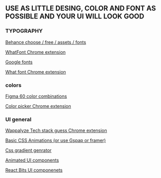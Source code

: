 ## USE AS LITTLE DESING, COLOR AND FONT AS POSSIBLE AND YOUR UI WILL LOOK GOOD


### TYPOGRAPHY


<a href="https://www.behance.net/assets?tracking_source=nav20" target="_blank" rel=""> Behance choose / free / assets / fonts </a>

<a href="https://www.behance.net/assets?tracking_source=nav20" target="_blank" rel=""> WhatFont Chrome extension </a>

<a href="https://fonts.google.com" target="_blank" rel=""> Google fonts </a>

<a href="https://chromewebstore.google.com/detail/what-font-find-font/banojpgedjnmhklbggjekijlfckjodlh" target="_blank" rel=""> What font Chrome extension </a>

### colors

<a href="https://www.figma.com/resource-library/color-combinations" target="_blank" rel=""> Figma 60 color combinations </a>

<a href="https://chromewebstore.google.com/detail/colorzilla/bhlhnicpbhignbdhedgjhgdocnmhomnp" target="_blank" rel=""> Color picker Chrome extension </a>



### UI general

<a href="https://chromewebstore.google.com/detail/wappalyzer-technology-pro/gppongmhjkpfnbhagpmjfkannfbllamg" target="_blank" rel=""> Wappalyze Tech stack guess Chrome extension </a>

<a href="https://animista.net" target="_blank" rel=""> Basic CSS Animations (or use Gspap or framer) </a>

<a href="https://www.css-gradient.com/" target="_blank" rel=""> Css gradient genrator </a>

<a href="https://uiverse.io/elements" target="_blank" rel=""> Animated UI components </a>

<a href="https://www.reactbits.dev/text-animations/split-text" target="_blank" rel=""> React Bits UI componenets </a>






